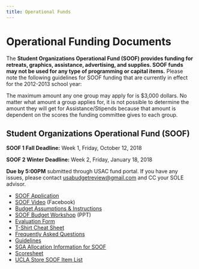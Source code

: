 ```yaml
---
title: Operational Funds
---
```


# Operational Funding Documents

The **Student Organizations Operational Fund (SOOF) provides funding for retreats, graphics, assistance, advertising, and supplies. SOOF funds may not be used for any type of programming or capital items.** Please note the following guidelines for SOOF funding that are currently in effect for the 2012-2013 school year:

The maximum amount any one group may apply for is $3,000 dollars. No matter what amount a group applies for, it is not possible to determine the amount they will get for Assistance/Stipends because that amount is dependent on the scores the funding committee gives to each group.

## Student Organizations Operational Fund (SOOF)

**SOOF 1 Fall Deadline:** Week 1, Friday, October 12, 2018

**SOOF 2 Winter Deadline:** Week 2, Friday, January 18, 2018

**Due by 5:00PM** submitted through USAC fund portal. If you have any issues, please contact <usabudgetreview@gmail.com> and CC your SOLE advisor.

-   [SOOF Application](https://www.usacfunds.ucla.edu/fundapp/soof/)
-   [SOOF Video](http://www.facebook.com/?ref=home#!/video/video.php?v=555051909424&comments) (Facebook)
-   [Budget Assumptions & Instructions](/docs/SOOF%20Budget%20and%20Assumptions%20(final).pdf)
-   [SOOF Budget Workshop](/docs/soof_workshop.ppt) (PPT)
-   [Evaluation Form](/docs/soof_evaluation.doc)
-   [T-Shirt Cheat Sheet](/docs/TShirtCheatSheet.pdf)
-   [Frequently Asked Questions](/docs/soof_faq.doc)
-   [Guidelines](/docs/SOOF%20Guideline%20Sheet%20Revised.pdf)
-   [SGA Allocation Information for SOOF](/docs/SOOF%20Instructions-oct2013.pdf)
-   [Scoresheet](/docs/soof_scoresheet.doc)
-   [UCLA Store SOOF Item List](/docs/soof_item.xls)
